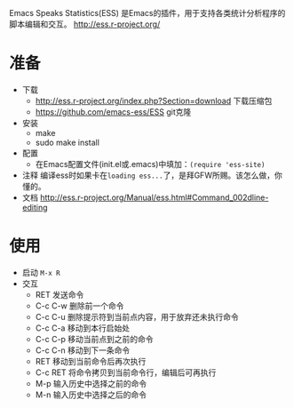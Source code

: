 Emacs Speaks Statistics(ESS) 是Emacs的插件，用于支持各类统计分析程序的脚本编辑和交互。
http://ess.r-project.org/

# 准备
- 下载 
  - http://ess.r-project.org/index.php?Section=download 下载压缩包
  - https://github.com/emacs-ess/ESS git克隆
- 安装
  - make
  - sudo make install
- 配置
  - 在Emacs配置文件(init.el或.emacs)中填加：`(require 'ess-site)`
- 注释
  编译ess时如果卡在`loading ess...`了，是拜GFW所赐。该怎么做，你懂的。
- 文档
  http://ess.r-project.org/Manual/ess.html#Command_002dline-editing	

# 使用
- 启动
  `M-x R`
- 交互
  - RET 发送命令
  - C-c C-w 删除前一个命令
  - C-c C-u 删除提示符到当前点内容，用于放弃还未执行命令
  - C-c C-a 移动到本行启始处
  - C-c C-p 移动当前点到之前的命令
  - C-c C-n 移动到下一条命令
  - RET 移动到当前命令后再次执行
  - C-c RET 将命令拷贝到当前命令行，编辑后可再执行
  - M-p 输入历史中选择之前的命令
  - M-n 输入历史中选择之后的命令

